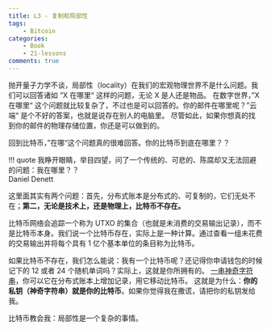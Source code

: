 ```yaml
---
title: L3 - 复制和局部性
tags:
    - Bitcoin
categories:
    - Book
    - 21-lessons
comments: true
---
```


抛开量子力学不谈，局部性（locality）在我们的宏观物理世界不是什么问题。我们可以回答诸如 ”X 在哪里“ 这样的问题，无论 X 是人还是物品。
在数字世界，”X 在哪里“ 这个问题就比较复杂了，不过也是可以回答的。你的邮件在哪里呢？”云端“ 是个不好的答案，也就是说存在别人的电脑里。
尽管如此，如果你想真的找到你的邮件的物理存储位置，你还是可以做到的。

回到比特币，”在哪“这个问题真的很难回答。你的比特币到底在哪里？？

!!! quote
    我睁开眼睛，举目四望，问了一个传统的、可悲的、陈腐却又无法回避的问题：我在哪里？？   
    Daniel Denett

这里面其实有两个问题：首先，分布式账本是分布式的、可复制的，它们无处不在；**第二，无论是技术上，还是物理上，比特币不存在。**

比特币网络会追踪一个称为 UTXO 的集合（也就是未消费的交易输出记录），而不是比特币本身。我们说一个比特币存在，实际上是一种计算。通过查看一组未花费的交易输出并将每个具有 1 亿个基本单位的条目称为比特币。

如果比特币不存在，我们怎么能说：我有一个比特币呢？还记得你申请钱包的时候记下的 12 或者 24 个随机单词吗？实际上，这就是你所拥有的。
[一串神奇字符串](https://dergigi.com/2018/08/17/the-magic-dust-of-cryptography/)，你可以它在分布式账本上增加记录，用它移动比特币。
这就是为什么：**你的私钥（神奇字符串）就是你的比特币**。如果你觉得我在撒谎，请把你的私钥发给我。

比特币教会我：局部性是一个复杂的事情。